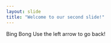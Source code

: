 ```yaml
---
layout: slide
title: "Welcome to our second slide!"
---
```

Bing Bong
Use the left arrow to go back! 
